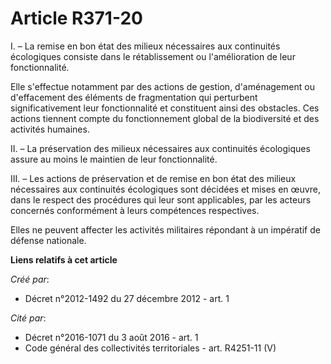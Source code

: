# Article R371-20

I. – La remise en bon état des milieux nécessaires aux continuités écologiques consiste dans le rétablissement ou
l'amélioration de leur fonctionnalité.

Elle s'effectue notamment par des actions de gestion, d'aménagement ou d'effacement des éléments de fragmentation qui
perturbent significativement leur fonctionnalité et constituent ainsi des obstacles. Ces actions tiennent compte du
fonctionnement global de la biodiversité et des activités humaines.

II. – La préservation des milieux nécessaires aux continuités écologiques assure au moins le maintien de leur fonctionnalité.

III. – Les actions de préservation et de remise en bon état des milieux nécessaires aux continuités écologiques sont décidées
et mises en œuvre, dans le respect des procédures qui leur sont applicables, par les acteurs concernés conformément à leurs
compétences respectives.

Elles ne peuvent affecter les activités militaires répondant à un impératif de défense nationale.

**Liens relatifs à cet article**

_Créé par_:

  - Décret n°2012-1492 du 27 décembre 2012 - art. 1

_Cité par_:

  - Décret n°2016-1071 du 3 août 2016 - art. 1
  - Code général des collectivités territoriales - art. R4251-11 (V)
